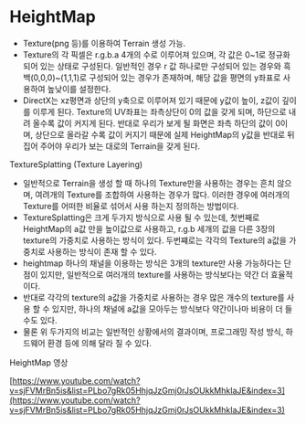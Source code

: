 # HeightMap

- Texture(png 등)를 이용하여 Terrain 생성 가능.
- Texture의 각 픽셀은 r.g.b.a 4개의 수로 이루어져 있으며, 각 값은 0~1로 정규화 되어 있는 상태로 구성된다. 일반적인 경우 r 값 하나로만 구성되어 있는 경우와 흑백(0,0,0)~(1,1,1)로 구성되어 있는 경우가 존재하며, 해당 값을 평면의 y좌표로 사용하여 높낮이를 설정한다.
- DirectX는 xz평면과 상단의 y축으로 이루어져 있기 때문에 y값이 높이, z값이 깊이를 이루게 된다. Texture의 UV좌표는 좌측상단이 0의 값을 갖게 되며, 하단으로 내려 올수록 값이 커지게 된다. 반대로 우리가 보게 될 화면은 좌측 하단의 값이 0이며, 상단으로 올라갈 수록 값이 커지기 때문에 실제 HeightMap의 y값을 반대로 뒤집어 주어야 우리가 보는 대로의 Terrain을 갖게 된다.

TextureSplatting (Texture Layering)

- 일반적으로 Terrain을 생성 할 때 하나의 Texture만을 사용하는 경우는 흔치 않으며, 여려개의 Texture를 조합하여 사용하는 경우가 많다. 이러한 경우에 여러개의 Texture를 어떠한 비율로 섞어서 사용 하는지 정의하는 방법이다.
- TextureSplatting은 크게 두가지 방식으로 사용 될 수 있는데, 첫번째로 HeightMap의 a값 만을 높이값으로 사용하고, r.g.b 세개의 값을 다른 3장의 texture의 가중치로 사용하는 방식이 있다. 두번쨰로는 각각의 Texture의 a값을 가중치로 사용하는 방식이 존재 할 수 있다.
- heightmap 하나의 채널을 이용하는 방식은 3개의 texture만 사용 가능하다는 단점이 있지만, 일반적으로 여러개의 texture를 사용하는 방식보다는 약간 더 효율적이다.
- 반대로 각각의 texture의 a값을 가중치로 사용하는 경우 많은 개수의 texture를 사용 할 수 있지만, 하나의 채널에 a값을 모아두는 방식보다 약간이나마 비용이 더 들수도 있다.
- 물론 위 두가지의 비교는 일반적인 상황에서의 결과이며, 프로그래밍 작성 방식, 하드웨어 환경 등에 의해 달라 질 수 있다.

HeightMap 영상

[https://www.youtube.com/watch?v=sjFVMrBn5is&list=PLbo7gRk05HhjqJzGmj0rJsOUkkMhkIaJE&index=3](https://www.youtube.com/watch?v=sjFVMrBn5is&list=PLbo7gRk05HhjqJzGmj0rJsOUkkMhkIaJE&index=3)